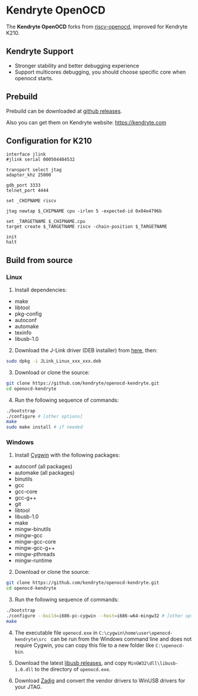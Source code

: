 Kendryte OpenOCD
=======

The **Kendryte OpenOCD** forks from [riscv-openocd](https://github.com/riscv/riscv-openocd), improved for Kendryte K210.

## Kendryte Support

* Stronger stability and better debugging experience
* Support multicores debugging, you should choose specific core when openocd starts.
  
## Prebuild

Prebuild can be downloaded at [github releases](https://github.com/kendryte/openocd-kendryte/releases).

Also you can get them on Kendryte website: https://kendryte.com

## Configuration for K210

```
interface jlink
#jlink serial 000504404532

transport select jtag
adapter_khz 25000

gdb_port 3333
telnet_port 4444

set _CHIPNAME riscv

jtag newtap $_CHIPNAME cpu -irlen 5 -expected-id 0x04e4796b

set _TARGETNAME $_CHIPNAME.cpu
target create $_TARGETNAME riscv -chain-position $_TARGETNAME

init
halt
```

## Build from source

### Linux

1. Install dependencies:
* make
* libtool
* pkg-config
* autoconf
* automake
* texinfo
* libusb-1.0
  
2. Download the J-Link driver (DEB installer) from [here](https://www.segger.com/downloads/jlink/#J-LinkSoftwareAndDocumentationPack), then:
```bash
sudo dpkg -i JLink_Linux_xxx_xxx.deb
```

3. Download or clone the source:
```bash
git clone https://github.com/kendryte/openocd-kendryte.git
cd openocd-kendryte
```

4. Run the following sequence of commands:
```bash
./bootstrap
./configure # [other options]
make
sudo make install # if needed
```

### Windows

1. Install [Cygwin](http://www.cygwin.com/) with the following packages:
* autoconf (all packages)
* automake (all packages)
* binutils
* gcc
* gcc-core
* gcc-g++
* git
* libtool
* libusb-1.0
* make
* mingw-binutils
* mingw-gcc
* mingw-gcc-core
* mingw-gcc-g++
* mingw-pthreads
* mingw-runtime

2. Download or clone the source:
```bash
git clone https://github.com/kendryte/openocd-kendryte.git
cd openocd-kendryte
```

3. Run the following sequence of commands:
```bash
./bootstrap
./configure --build=i686-pc-cygwin --host=i686-w64-mingw32 # [other options]
make
```

4. The executable file `openocd.exe` in `C:\cygwin\home\user\openocd-kendryte\src ` can be run from the Windows command line and does not require Cygwin, you can copy this file to a new folder like `C:\openocd-bin`.

5. Download the latest [libusb releases](https://sourceforge.net/projects/libusb/), and copy `MinGW32\dll\libusb-1.0.dll` to the directory of `openocd.exe`.

6. Download [Zadig](http://zadig.akeo.ie/) and convert the vendor drivers to WinUSB drivers for your JTAG.

